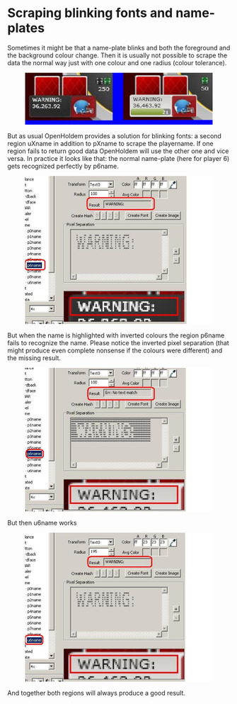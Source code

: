 # Scraping blinking fonts and name-plates

Sometimes it might be that a name-plate blinks and both the foreground
and the background colour change. Then it is usually not possible to
scrape the data the normal way just with one colour and one radius
(colour tolerance).

<figure>
<img src="images/blinking_01.jpg" />
</figure>

But as usual OpenHoldem provides a solution for blinking fonts: a second
region uXname in addition to pXname to scrape the playername. If one
region fails to return good data OpenHoldem will use the other one and
vice versa. In practice it looks like that: the normal name-plate (here
for player 6) gets recognized perfectly by p6name.

<figure>
<img src="images/blinking_p6_working_02.jpg" />
</figure>

But when the name is highlighted with inverted colours the region p6name
fails to recognize the name. Please notice the inverted pixel separation
(that might produce even complete nonsense if the colours were
different) and the missing result.

<figure>
<img src="images/blinking_p6_not_working_03.jpg" />
</figure>

But then u6name works

<figure>
<img src="images/blinking_u6_working_04.jpg" />
</figure>

And together both regions will always produce a good result.
